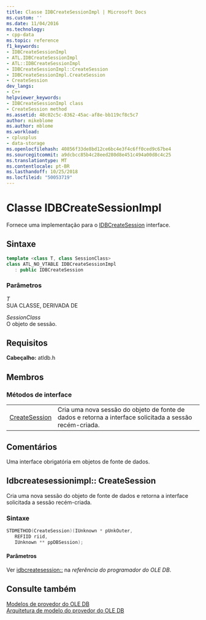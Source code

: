 ```yaml
---
title: Classe IDBCreateSessionImpl | Microsoft Docs
ms.custom: ''
ms.date: 11/04/2016
ms.technology:
- cpp-data
ms.topic: reference
f1_keywords:
- IDBCreateSessionImpl
- ATL.IDBCreateSessionImpl
- ATL::IDBCreateSessionImpl
- IDBCreateSessionImpl::CreateSession
- IDBCreateSessionImpl.CreateSession
- CreateSession
dev_langs:
- C++
helpviewer_keywords:
- IDBCreateSessionImpl class
- CreateSession method
ms.assetid: 48c02c5c-8362-45ac-af8e-bb119cf8c5c7
author: mikeblome
ms.author: mblome
ms.workload:
- cplusplus
- data-storage
ms.openlocfilehash: 40856f33de8bd12ce6bc4e3f4c6ff0ced9c67be4
ms.sourcegitcommit: a9dcbcc85b4c28eed280d8e451c494a00d8c4c25
ms.translationtype: MT
ms.contentlocale: pt-BR
ms.lasthandoff: 10/25/2018
ms.locfileid: "50053719"
---
```

# <a name="idbcreatesessionimpl-class"></a>Classe IDBCreateSessionImpl

Fornece uma implementação para o [IDBCreateSession](/previous-versions/windows/desktop/ms724076) interface.

## <a name="syntax"></a>Sintaxe

```cpp
template <class T, class SessionClass>
class ATL_NO_VTABLE IDBCreateSessionImpl
   : public IDBCreateSession
```

### <a name="parameters"></a>Parâmetros

*T*<br/>
SUA CLASSE, DERIVADA DE

*SessionClass*<br/>
O objeto de sessão.

## <a name="requirements"></a>Requisitos

**Cabeçalho:** atldb.h

## <a name="members"></a>Membros

### <a name="interface-methods"></a>Métodos de interface

|||
|-|-|
|[CreateSession](#createsession)|Cria uma nova sessão do objeto de fonte de dados e retorna a interface solicitada a sessão recém-criada.|

## <a name="remarks"></a>Comentários

Uma interface obrigatória em objetos de fonte de dados.

## <a name="createsession"></a> Idbcreatesessionimpl:: CreateSession

Cria uma nova sessão do objeto de fonte de dados e retorna a interface solicitada a sessão recém-criada.

### <a name="syntax"></a>Sintaxe

```cpp
STDMETHOD(CreateSession)(IUnknown * pUnkOuter, 
   REFIID riid, 
   IUnknown ** ppDBSession);
```

#### <a name="parameters"></a>Parâmetros

Ver [idbcreatesession::](/previous-versions/windows/desktop/ms714942) na *referência do programador do OLE DB*.

## <a name="see-also"></a>Consulte também

[Modelos de provedor do OLE DB](../../data/oledb/ole-db-provider-templates-cpp.md)<br/>
[Arquitetura de modelo do provedor do OLE DB](../../data/oledb/ole-db-provider-template-architecture.md)